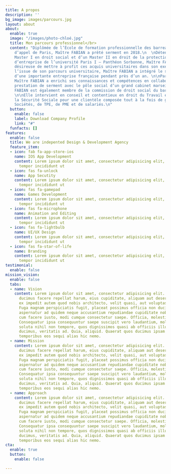```yaml
---
title: A propos
description: ''
bg_image: images/parcours.jpg
layout: about
about:
  enable: true
  image: "/images/photo-chloé.jpg"
  title: Mon parcours professionnel</br>
  content: "Diplômée de l’École de formation professionnelle des barreaux de la cour
    d’appel de Paris, Maître FABIAN a prêté serment en 2018.\n  \nDétentrice d’un
    Master I en droit social et d’un Master II en droit de la protections sociale
    d’entreprise de l’université Paris I – Panthéon Sorbonne, Maître FABIAN était
    désireuse de mettre à profit ces acquis universitaires dans son exercice professionnel.\n\nA
    l’issue de son parcours universitaire, Maître FABIAN a intégré le service juridique
    d’une importante entreprise française pendant près d’un an. \n\nPar la suite,
    Maître FABIAN a enrichi ses connaissances et compétences en collaborant dès sa
    prestation de serment avec le pôle social d’un grand cabinet marseillais. \n\nMaître
    FABIAN est également membre de la commission de droit social du barreau de Marseille.
    \n\nElle intervient en conseil et contentieux en droit du Travail et droit de
    la Sécurité Sociale pour une clientèle composée tout à la fois de groupes, de
    Sociétés, de TPE, de PME et de salariés.\n"
  button:
    enable: false
    label: Download Company Profile
    link: "#"
  funfacts: []
features:
  enable: false
  title: We are indepented Design & Development Agency
  feature_item:
  - icon: fab fa-app-store-ios
    name: IOS App Development
    content: Lorem ipsum dolor sit amet, consectetur adipisicing elit, sed do eiusmod
      tempor incididunt ut
  - icon: fas fa-unlock
    name: App Secutity
    content: Lorem ipsum dolor sit amet, consectetur adipisicing elit, sed do eiusmod
      tempor incididunt ut
  - icon: fas fa-gamepad
    name: Games Development
    content: Lorem ipsum dolor sit amet, consectetur adipisicing elit, sed do eiusmod
      tempor incididunt ut
  - icon: fas fa-microphone
    name: Animation and Editing
    content: Lorem ipsum dolor sit amet, consectetur adipisicing elit, sed do eiusmod
      tempor incididunt ut
  - icon: fas fa-lightbulb
    name: UI/UX Design
    content: Lorem ipsum dolor sit amet, consectetur adipisicing elit, sed do eiusmod
      tempor incididunt ut
  - icon: fas fa-star-of-life
    name: Branding
    content: Lorem ipsum dolor sit amet, consectetur adipisicing elit, sed do eiusmod
      tempor incididunt ut
testimonial:
  enable: false
mission_vision:
  enable: false
  tabs:
  - name: Vision
    content: Lorem ipsum dolor sit amet, consectetur adipisicing elit. Inventore nobis
      ducimus facere repellat harum, eius cupiditate, aliquam aut deserunt. Nemo illo
      ex impedit autem quod nobis architecto, velit quasi, aut voluptas porro natus.
      Fuga magnam perspiciatis fugit, placeat possimus officia non ducimus voluptatum
      aspernatur ad quidem neque accusantium repudiandae cupiditate nobis corporis,
      cum facere iusto, modi cumque consectetur saepe. Officia, molestiae tempore!
      Consequatur ipsa consequuntur saepe suscipit vero laudantium, mollitia, quaerat
      soluta nihil non tempore, quos dignissimos quasi ab officiis illum numquam quibusdam
      ducimus, veritatis ad. Quia, aliquid. Quaerat quos ducimus ipsam amet minus
      temporibus eos sequi alias hic nemo.
  - name: Mission
    content: Lorem ipsum dolor sit amet, consectetur adipisicing elit. Inventore nobis
      ducimus facere repellat harum, eius cupiditate, aliquam aut deserunt. Nemo illo
      ex impedit autem quod nobis architecto, velit quasi, aut voluptas porro natus.
      Fuga magnam perspiciatis fugit, placeat possimus officia non ducimus voluptatum
      aspernatur ad quidem neque accusantium repudiandae cupiditate nobis corporis,
      cum facere iusto, modi cumque consectetur saepe. Officia, molestiae tempore!
      Consequatur ipsa consequuntur saepe suscipit vero laudantium, mollitia, quaerat
      soluta nihil non tempore, quos dignissimos quasi ab officiis illum numquam quibusdam
      ducimus, veritatis ad. Quia, aliquid. Quaerat quos ducimus ipsam amet minus
      temporibus eos sequi alias hic nemo.
  - name: Approach
    content: Lorem ipsum dolor sit amet, consectetur adipisicing elit. Inventore nobis
      ducimus facere repellat harum, eius cupiditate, aliquam aut deserunt. Nemo illo
      ex impedit autem quod nobis architecto, velit quasi, aut voluptas porro natus.
      Fuga magnam perspiciatis fugit, placeat possimus officia non ducimus voluptatum
      aspernatur ad quidem neque accusantium repudiandae cupiditate nobis corporis,
      cum facere iusto, modi cumque consectetur saepe. Officia, molestiae tempore!
      Consequatur ipsa consequuntur saepe suscipit vero laudantium, mollitia, quaerat
      soluta nihil non tempore, quos dignissimos quasi ab officiis illum numquam quibusdam
      ducimus, veritatis ad. Quia, aliquid. Quaerat quos ducimus ipsam amet minus
      temporibus eos sequi alias hic nemo.
cta:
  enable: true
  button:
    enable: false

---
```


